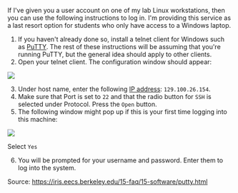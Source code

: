 If I've given you a user account on one of my lab Linux workstations, then you can use the following instructions to log in.  I'm providing this service as a last resort option for students who only have access to a Windows laptop.

1. If you haven't already done so, install a telnet client for Windows such as [PuTTY](http://www.putty.org/).  The rest of these instructions will be assuming that you're running PuTTY, but the general idea should apply to other clients.
2. Open your telnet client.  The configuration window should appear:

 ![](https://iris.eecs.berkeley.edu/15-faq/15-software/graphics/putty/configwindow.png)
 
3. Under host name, enter the following [IP address](): `129.100.26.154`.
4. Make sure that Port is set to `22` and that the radio button for `SSH` is selected under Protocol.  Press the `Open` button.
5. The following window might pop up if this is your first time logging into this machine:

 ![](https://iris.eecs.berkeley.edu/15-faq/15-software/graphics/putty/hostid.png)
 
 Select `Yes`

6. You will be prompted for your username and password.  Enter them to log into the system.

Source: https://iris.eecs.berkeley.edu/15-faq/15-software/putty.html
